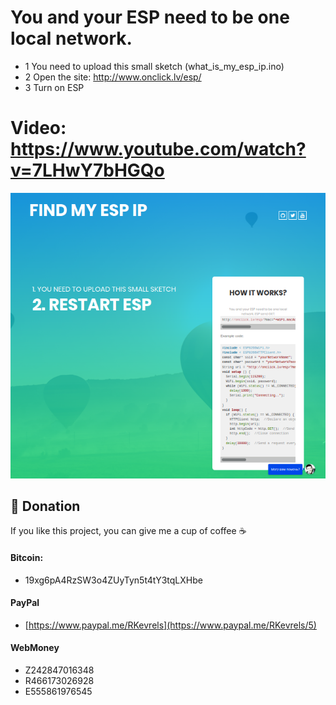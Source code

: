 # You and your ESP need to be one local network.


- 1 You need to upload this small sketch (what_is_my_esp_ip.ino)
- 2 Open the site: http://www.onclick.lv/esp/
- 3 Turn on ESP

# Video: https://www.youtube.com/watch?v=7LHwY7bHGQo
![alt text](https://github.com/renat2985/what_is_my_esp_ip/raw/master/screen.png "Screen")



## :battery: Donation

If you like this project, you can give me a cup of coffee :coffee:

#### Bitcoin:

- 19xg6pA4RzSW3o4ZUyTyn5t4tY3tqLXHbe

#### PayPal

- [https://www.paypal.me/RKevrels](https://www.paypal.me/RKevrels/5)

#### WebMoney

- Z242847016348
- R466173026928
- E555861976545
